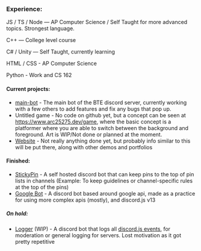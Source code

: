 
### Experience:
JS / TS / Node — AP Computer Science / Self Taught for more advanced topics. Strongest language.

C++ — College level course

C# / Unity — Self Taught, currently learning

HTML / CSS - AP Computer Science

Python - Work and CS 162

#### Current projects:

* [main-bot](https://github.com/BuildTheEarth/main-bot) - The main bot of the BTE discord server, currently working with a few others to add features and fix any bugs that pop up.
* Untitled game - No code on github yet, but a concept can be seen at https://www.arc25275.dev/game, where the basic concept is a platformer where you are able to switch between the background and foreground. Art is WIP/Not done or planned at the moment.
* [Website](https://arc25275.dev) - Not really anything done yet, but probably info similar to this will be put there, along with other demos and portfolios

#### Finished: 
* [StickyPin](https://github.com/arc25275/stickypin) - A self hosted discord bot that can keep pins to the top of pin lists in channels (Example: To keep guidelines or channel-specific rules at the top of the pins)
* [Google Bot](https://github.com/arc25275/google-bot) - A discord bot based around google api, made as a practice for using more complex apis (mostly), and discord.js v13

##### On hold:
* [Logger](https://github.com/arc25275/logger) (WIP) - A discord bot that logs all [discord.js events](https://discord.js.org/#/docs/main/stable/class/Client), for moderation or general logging for servers. Lost motivation as it got pretty repetitive


